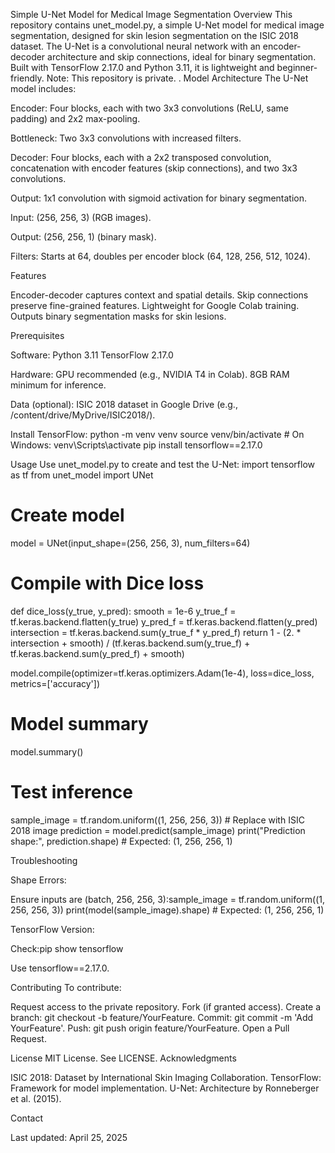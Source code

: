 Simple U-Net Model for Medical Image Segmentation
Overview
This repository contains unet_model.py, a simple U-Net model for medical image segmentation, designed for skin lesion segmentation on the ISIC 2018 dataset. The U-Net is a convolutional neural network with an encoder-decoder architecture and skip connections, ideal for binary segmentation. Built with TensorFlow 2.17.0 and Python 3.11, it is lightweight and beginner-friendly.
Note: This repository is private. .
Model Architecture
The U-Net model includes:

Encoder: Four blocks, each with two 3x3 convolutions (ReLU, same padding) and 2x2 max-pooling.

Bottleneck: Two 3x3 convolutions with increased filters.

Decoder: Four blocks, each with a 2x2 transposed convolution, concatenation with encoder features (skip connections), and two 3x3 convolutions.

Output: 1x1 convolution with sigmoid activation for binary segmentation.

Input: (256, 256, 3) (RGB images).

Output: (256, 256, 1) (binary mask).

Filters: Starts at 64, doubles per encoder block (64, 128, 256, 512, 1024).


Features

Encoder-decoder captures context and spatial details.
Skip connections preserve fine-grained features.
Lightweight for Google Colab training.
Outputs binary segmentation masks for skin lesions.

Prerequisites

Software:
Python 3.11
TensorFlow 2.17.0


Hardware:
GPU recommended (e.g., NVIDIA T4 in Colab).
8GB RAM minimum for inference.


Data (optional):
ISIC 2018 dataset in Google Drive (e.g., /content/drive/MyDrive/ISIC2018/).


Install TensorFlow:
python -m venv venv
source venv/bin/activate  # On Windows: venv\Scripts\activate
pip install tensorflow==2.17.0



Usage
Use unet_model.py to create and test the U-Net:
import tensorflow as tf
from unet_model import UNet

# Create model
model = UNet(input_shape=(256, 256, 3), num_filters=64)

# Compile with Dice loss
def dice_loss(y_true, y_pred):
    smooth = 1e-6
    y_true_f = tf.keras.backend.flatten(y_true)
    y_pred_f = tf.keras.backend.flatten(y_pred)
    intersection = tf.keras.backend.sum(y_true_f * y_pred_f)
    return 1 - (2. * intersection + smooth) / (tf.keras.backend.sum(y_true_f) + tf.keras.backend.sum(y_pred_f) + smooth)

model.compile(optimizer=tf.keras.optimizers.Adam(1e-4), loss=dice_loss, metrics=['accuracy'])

# Model summary
model.summary()

# Test inference
sample_image = tf.random.uniform((1, 256, 256, 3))  # Replace with ISIC 2018 image
prediction = model.predict(sample_image)
print("Prediction shape:", prediction.shape)  # Expected: (1, 256, 256, 1)

Troubleshooting






Shape Errors:

Ensure inputs are (batch, 256, 256, 3):sample_image = tf.random.uniform((1, 256, 256, 3))
print(model(sample_image).shape)  # Expected: (1, 256, 256, 1)




TensorFlow Version:

Check:pip show tensorflow

Use tensorflow==2.17.0.



Contributing
To contribute:

Request access to the private repository.
Fork (if granted access).
Create a branch: git checkout -b feature/YourFeature.
Commit: git commit -m 'Add YourFeature'.
Push: git push origin feature/YourFeature.
Open a Pull Request.

License
MIT License. See LICENSE.
Acknowledgments

ISIC 2018: Dataset by International Skin Imaging Collaboration.
TensorFlow: Framework for model implementation.
U-Net: Architecture by Ronneberger et al. (2015).

Contact


Last updated: April 25, 2025
